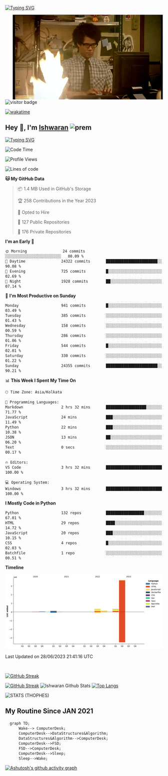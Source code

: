 [![Typing SVG](https://readme-typing-svg.herokuapp.com?font=Fira+Code&duration=1000&pause=2000&color=9400D3&multiline=true&width=1500&height=20&lines=%3D%3D%3D%3D%3D%3D%3D%3D%3D%3D%3D%3D%3D%3D%3D%3D%3D%3D%3D%3D%3D%3D%3D%3D%3D%3D%3D%3D%3D%3D%3D%3D%3D%3D%3D%3D%3D%3D%3D%3D%3D%3D%3D%3D%3D%3D%3D%3D%3D%3D%3D%3D%3D%3D%3D%3D%3D%3D%3D%3D%3D%3D%3D%3D%3D%3D%3D%3D%3D%3D%3D%3D%3D%3D%3D%3D%3D%3D%3D%3D%3D%3D%3D%3D%3D%3D%3D%3D%3D%3D%3D%3D%3D%3D%3D%3D%3D%3D%3D%3D%3D%3D%3D%3D%3D%3D%3D%3D%3D%3D%3D%3D%3D%3D%3D%3D%3D%3D%3D%3D%3D%3D%3D%3D%3D%3D%3D%3D%3D%3D%3D%3D)](https://git.io/typing-svg)


<img align="right" src="/assets/gif/Firepc.gif" />

![visitor badge](https://visitor-badge.glitch.me/badge?page_id=IshwaranRudhara-badge&left_color=red&right_color=green&left_text=Hello%20Visitors)

[![wakatime](https://wakatime.com/badge/user/fc738f08-9e9d-4e8b-a6ea-7f547f91629d.svg)](https://wakatime.com/@fc738f08-9e9d-4e8b-a6ea-7f547f91629d)

<h2>Hey 👋, I'm <a href="https://github.com/IshwaranRudhara">Ishwaran</a> <img width="30" alt="prem" src="https://user-images.githubusercontent.com/47528708/184485159-eb187755-3860-4024-84e0-36e3194f9dac.gif"></h2>

[![Typing SVG](https://readme-typing-svg.herokuapp.com?font=Fira+Code&duration=1000&pause=2000&color=9400D3&multiline=true&width=1500&height=20&lines=%3D%3D%3D%3D%3D%3D%3D%3D%3D%3D%3D%3D%3D%3D%3D%3D%3D%3D%3D%3D%3D%3D%3D%3D%3D%3D%3D%3D%3D%3D%3D%3D%3D%3D%3D%3D%3D%3D%3D%3D%3D%3D%3D%3D%3D%3D%3D%3D%3D%3D%3D%3D%3D%3D%3D%3D%3D%3D%3D%3D%3D%3D%3D%3D%3D%3D%3D%3D%3D%3D%3D%3D%3D%3D%3D%3D%3D%3D%3D%3D%3D%3D%3D%3D%3D%3D%3D%3D%3D%3D%3D%3D%3D%3D%3D%3D%3D%3D%3D%3D%3D%3D%3D%3D%3D%3D%3D%3D%3D%3D%3D%3D%3D%3D%3D%3D%3D%3D%3D%3D%3D%3D%3D%3D%3D%3D%3D%3D%3D%3D%3D%3D)](https://git.io/typing-svg)




<!--START_SECTION:waka-->
![Code Time](http://img.shields.io/badge/Code%20Time-524%20hrs%2023%20mins-blue)

![Profile Views](http://img.shields.io/badge/Profile%20Views-40-blue)

![Lines of code](https://img.shields.io/badge/From%20Hello%20World%20I%27ve%20Written-4.7%20million%20lines%20of%20code-blue)

**🐱 My GitHub Data** 

> 📦 1.4 MB Used in GitHub's Storage 
 > 
> 🏆 258 Contributions in the Year 2023
 > 
> 💼 Opted to Hire
 > 
> 📜 127 Public Repositories 
 > 
> 🔑 176 Private Repositories 
 > 
**I'm an Early 🐤** 

```text
🌞 Morning                24 commits          ░░░░░░░░░░░░░░░░░░░░░░░░░   00.09 % 
🌆 Daytime                24322 commits       ███████████████████████░░   90.08 % 
🌃 Evening                725 commits         █░░░░░░░░░░░░░░░░░░░░░░░░   02.69 % 
🌙 Night                  1928 commits        ██░░░░░░░░░░░░░░░░░░░░░░░   07.14 % 
```
📅 **I'm Most Productive on Sunday** 

```text
Monday                   941 commits         █░░░░░░░░░░░░░░░░░░░░░░░░   03.49 % 
Tuesday                  385 commits         ░░░░░░░░░░░░░░░░░░░░░░░░░   01.43 % 
Wednesday                158 commits         ░░░░░░░░░░░░░░░░░░░░░░░░░   00.59 % 
Thursday                 286 commits         ░░░░░░░░░░░░░░░░░░░░░░░░░   01.06 % 
Friday                   544 commits         █░░░░░░░░░░░░░░░░░░░░░░░░   02.01 % 
Saturday                 330 commits         ░░░░░░░░░░░░░░░░░░░░░░░░░   01.22 % 
Sunday                   24355 commits       ███████████████████████░░   90.21 % 
```


📊 **This Week I Spent My Time On** 

```text
🕑︎ Time Zone: Asia/Kolkata

💬 Programming Languages: 
Markdown                 2 hrs 32 mins       ██████████████████░░░░░░░   71.77 % 
JavaScript               24 mins             ███░░░░░░░░░░░░░░░░░░░░░░   11.49 % 
Python                   22 mins             ███░░░░░░░░░░░░░░░░░░░░░░   10.38 % 
JSON                     13 mins             ██░░░░░░░░░░░░░░░░░░░░░░░   06.20 % 
Text                     0 secs              ░░░░░░░░░░░░░░░░░░░░░░░░░   00.17 % 

🔥 Editors: 
VS Code                  3 hrs 32 mins       █████████████████████████   100.00 % 

💻 Operating System: 
Windows                  3 hrs 32 mins       █████████████████████████   100.00 % 
```

**I Mostly Code in Python** 

```text
Python                   132 repos           █████████████████░░░░░░░░   67.01 % 
HTML                     29 repos            ████░░░░░░░░░░░░░░░░░░░░░   14.72 % 
JavaScript               20 repos            ███░░░░░░░░░░░░░░░░░░░░░░   10.15 % 
CSS                      4 repos             █░░░░░░░░░░░░░░░░░░░░░░░░   02.03 % 
Batchfile                1 repo              ░░░░░░░░░░░░░░░░░░░░░░░░░   00.51 % 
```



**Timeline**

![Lines of Code chart](https://raw.githubusercontent.com/IshwaranRudhara/IshwaranRudhara/main/assets/bar_graph.png)


 Last Updated on 28/06/2023 21:41:16 UTC
<!--END_SECTION:waka-->

```javascript



```
[![GitHub Streak](https://streak-stats.demolab.com?user=IshwaranRudhara&theme=dark&date_format=M%20j%5B%2C%20Y%5D)](https://git.io/streak-stats)


[![GitHub Streak](https://streak-stats.demolab.com?user=IshwaranRudhara&theme=dark&border_radius=4.7&date_format=M%20j%5B%2C%20Y%5D&background=000000&border=000000)](https://git.io/streak-stats)
![Ishwaran Github Stats](https://github-readme-stats.vercel.app/api?username=IshwaranRudhara&&show_icons=true&theme=radical)
[![Top Langs](https://github-readme-stats.vercel.app/api/top-langs/?username=IshwaranRudhara&layout=compact)](https://github.com/anuraghazra/github-readme-stats)

![STATS (THOPHES)](https://github-profile-trophy.vercel.app/?username=IshwaranRudhara&theme=gruvbox&margin-w=10&margin-h=15&column=8)




<H2>My Routine Since JAN 2021</H2>

```mermaid
  graph TD;
      Wake--> ComputerDesk;
      ComputerDesk-->DataStructures&Algorithm;
      DataStructures&Algorithm-->ComputerDesk;
      ComputerDesk-->FSD;
      FSD-->ComputerDesk;
      ComputerDesk-->Sleep;
      Sleep-->Wake;
```
<!-- [![Amogh's github activity graph](https://activity-graph.herokuapp.com/graph?username=IshwaranRudhara&bg_color=000000&color=3620f7&line=5a0c99&point=1adbce&area=true&hide_border=true)](https://github.com/ashutosh00710/github-readme-activity-graph) -->

[![Ashutosh's github activity graph](https://github-readme-activity-graph.vercel.app/graph?username=IshwaranRudhara&bg_color=000000&color=3620f7&line=5a0c99&point=1adbce&area=true&hide_border=true)](https://github.com/ashutosh00710/github-readme-activity-graph)


<!--
**IshwaranRudhara/IshwaranRudhara** is a ✨ _special_ ✨ repository because its `README.md` (this file) appears on your GitHub profile.

Here are some ideas to get you started:

- 🔭 I’m currently working on ...
- 🌱 I’m currently learning ...
- 👯 I’m looking to collaborate on ...
- 🤔 I’m looking for help with ...
- 💬 Ask me about ...
- 📫 How to reach me: ...
- 😄 Pronouns: ...
- ⚡ Fun fact: ...
-->
